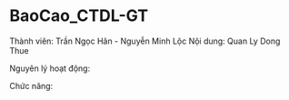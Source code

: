 # BaoCao_CTDL-GT
Thành viên: Trần Ngọc Hân - Nguyễn Minh Lộc 
Nội dung: Quan Ly Dong Thue

Nguyên lý hoạt động:

Chức năng:
